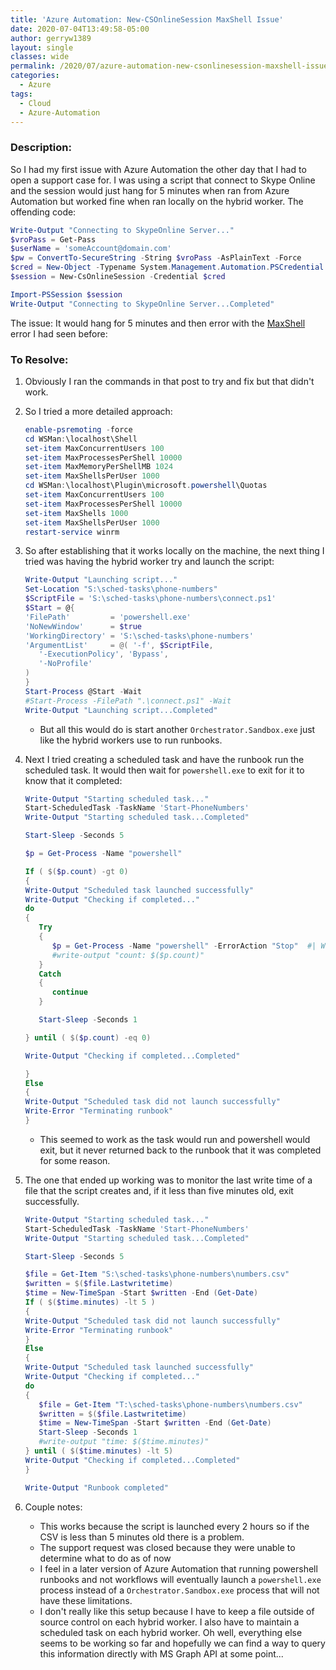 ```yaml
---
title: 'Azure Automation: New-CSOnlineSession MaxShell Issue'
date: 2020-07-04T13:49:58-05:00
author: gerryw1389
layout: single
classes: wide
permalink: /2020/07/azure-automation-new-csonlinesession-maxshell-issue
categories:
  - Azure
tags:
  - Cloud
  - Azure-Automation
---
```

<!--more-->

### Description:

So I had my first issue with Azure Automation the other day that I had to open a support case for. I was using a script that connect to Skype Online and the session would just hang for 5 minutes when ran from Azure Automation but worked fine when ran locally on the hybrid worker. The offending code:

   ```powershell
   Write-Output "Connecting to SkypeOnline Server..."
   $vroPass = Get-Pass
   $userName = 'someAccount@domain.com'
   $pw = ConvertTo-SecureString -String $vroPass -AsPlainText -Force
   $cred = New-Object -Typename System.Management.Automation.PSCredential -Argumentlist $username, $pw
   $session = New-CsOnlineSession -Credential $cred

   Import-PSSession $session
   Write-Output "Connecting to SkypeOnline Server...Completed"
   ```

The issue: It would hang for 5 minutes and then error with the [MaxShell](https://automationadmin.com/2020/02/ps-max-concurrent-shells-error) error I had seen before:

### To Resolve:

1. Obviously I ran the commands in that post to try and fix but that didn't work.

2. So I tried a more detailed approach:

   ```powershell
   enable-psremoting -force 
   cd WSMan:\localhost\Shell 
   set-item MaxConcurrentUsers 100 
   set-item MaxProcessesPerShell 10000 
   set-item MaxMemoryPerShellMB 1024 
   set-item MaxShellsPerUser 1000 
   cd WSMan:\localhost\Plugin\microsoft.powershell\Quotas 
   set-item MaxConcurrentUsers 100 
   set-item MaxProcessesPerShell 10000 
   set-item MaxShells 1000 
   set-item MaxShellsPerUser 1000 
   restart-service winrm 
   ```

3. So after establishing that it works locally on the machine, the next thing I tried was having the hybrid worker try and launch the script:

   ```powershell
   Write-Output "Launching script..."
   Set-Location "S:\sched-tasks\phone-numbers"
   $ScriptFile = 'S:\sched-tasks\phone-numbers\connect.ps1'
   $Start = @{ 
   'FilePath'         = 'powershell.exe'
   'NoNewWindow'      = $true
   'WorkingDirectory' = 'S:\sched-tasks\phone-numbers'
   'ArgumentList'     = @( '-f', $ScriptFile,
      '-ExecutionPolicy', 'Bypass',
      '-NoProfile'
   )
   }
   Start-Process @Start -Wait
   #Start-Process -FilePath ".\connect.ps1" -Wait
   Write-Output "Launching script...Completed"
   ```

   - But all this would do is start another `Orchestrator.Sandbox.exe` just like the hybrid workers use to run runbooks.

4. Next I tried creating a scheduled task and have the runbook run the scheduled task. It would then wait for `powershell.exe` to exit for it to know that it completed:

   ```powershell
   Write-Output "Starting scheduled task..."
   Start-ScheduledTask -TaskName 'Start-PhoneNumbers'
   Write-Output "Starting scheduled task...Completed"

   Start-Sleep -Seconds 5

   $p = Get-Process -Name "powershell"

   If ( $($p.count) -gt 0)
   {
   Write-Output "Scheduled task launched successfully"
   Write-Output "Checking if completed..."
   do
   {
      Try
      {
         $p = Get-Process -Name "powershell" -ErrorAction "Stop"  #| Where-Object { $_.id -ne $pid } - This doesn't work because process is Orchestrator.Sandbox.exe
         #write-output "count: $($p.count)"
      }
      Catch
      {
         continue
      }
   
      Start-Sleep -Seconds 1

   } until ( $($p.count) -eq 0)

   Write-Output "Checking if completed...Completed"

   }
   Else
   {
   Write-Output "Scheduled task did not launch successfully"
   Write-Error "Terminating runbook"
   }
   ```

   - This seemed to work as the task would run and powershell would exit, but it never returned back to the runbook that it was completed for some reason.

5. The one that ended up working was to monitor the last write time of a file that the script creates and, if it less than five minutes old, exit successfully.

   ```powershell
   Write-Output "Starting scheduled task..."
   Start-ScheduledTask -TaskName 'Start-PhoneNumbers'
   Write-Output "Starting scheduled task...Completed"

   Start-Sleep -Seconds 5

   $file = Get-Item "S:\sched-tasks\phone-numbers\numbers.csv"
   $written = $($file.Lastwritetime)
   $time = New-TimeSpan -Start $written -End (Get-Date)
   If ( $($time.minutes) -lt 5 )
   {
   Write-Output "Scheduled task did not launch successfully"
   Write-Error "Terminating runbook"
   }
   Else
   {
   Write-Output "Scheduled task launched successfully"
   Write-Output "Checking if completed..."
   do
   {
      $file = Get-Item "T:\sched-tasks\phone-numbers\numbers.csv"
      $written = $($file.Lastwritetime)
      $time = New-TimeSpan -Start $written -End (Get-Date)
      Start-Sleep -Seconds 1
      #write-output "time: $($time.minutes)"
   } until ( $($time.minutes) -lt 5)
   Write-Output "Checking if completed...Completed"
   }

   Write-Output "Runbook completed"
   ```

6. Couple notes:

   - This works because the script is launched every 2 hours so if the CSV is less than 5 minutes old there is a problem.
   - The support request was closed because they were unable to determine what to do as of now
   - I feel in a later version of Azure Automation that running powershell runbooks and not workflows will eventually launch a `powershell.exe` process instead of a `Orchestrator.Sandbox.exe` process that will not have these limitations.
   - I don't really like this setup because I have to keep a file outside of source control on each hybrid worker. I also have to maintain a scheduled task on each hybrid worker. Oh well, everything else seems to be working so far and hopefully we can find a way to query this information directly with MS Graph API at some point...